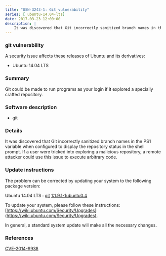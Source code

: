 ```yaml
---
title: "USN-3243-1: Git vulnerability"
series: [ ubuntu-14.04-lts]
date: 2017-03-23 12:00:00
description: |
    It was discovered that Git incorrectly sanitized branch names in the PS1 variable when configured to display the repository status in the shell prompt. If a user were tricked into exploring a malicious repository, a remote attacker could use this issue to execute arbitrary code. 
--- 
```

 
 


### git vulnerability

A security issue affects these releases of Ubuntu and its derivatives:

* Ubuntu 14.04 LTS

### Summary

Git could be made to run programs as your login if it explored a specially crafted repository.

### Software description

* git 

### Details

It was discovered that Git incorrectly sanitized branch names in the PS1 variable when configured to display the repository status in the shell prompt. If a user were tricked into exploring a malicious repository, a remote attacker could use this issue to execute arbitrary code. 

### Update instructions

The problem can be corrected by updating your system to the following package version:

Ubuntu 14.04 LTS
 : [git](https://launchpad.net/ubuntu/+source/git) <span> [1:1.9.1-1ubuntu0.4](https://launchpad.net/ubuntu/+source/git/1:1.9.1-1ubuntu0.4) </span> 

To update your system, please follow these instructions: [https://wiki.ubuntu.com/Security/Upgrades](https://wiki.ubuntu.com/Security/Upgrades).

In general, a standard system update will make all the necessary changes. 

### References

 
 [CVE-2014-9938](http://people.ubuntu.com/~ubuntu-security/cve/CVE-2014-9938)
 

